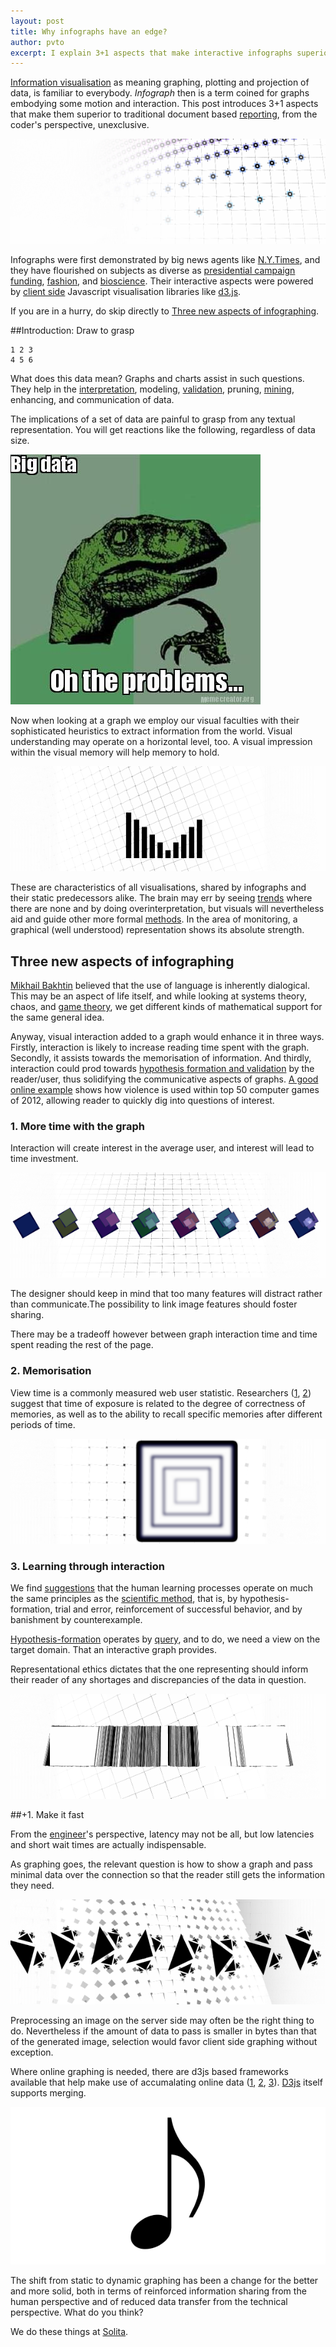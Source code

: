 ```yaml
---
layout: post
title: Why infographs have an edge?
author: pvto
excerpt: I explain 3+1 aspects that make interactive infographs superior to traditional document based reporting.
---
```


[Information visualisation](http://en.wikipedia.org/wiki/Information_visualization) as meaning graphing, plotting and projection of data, is familiar to everybody.  *Infograph* then is a term coined for graphs embodying some motion and interaction.  This post introduces 3+1 aspects that make them superior to traditional document based [reporting](http://en.wikipedia.org/wiki/List_of_reporting_software), from the coder's perspective, unexclusive.

![info](img/infographs-with-d3js/spat-scal.png)

Infographs were first demonstrated by big news agents like [N.Y.Times](http://www.nytimes.com/), and they have flourished on subjects as diverse as [presidential campaign funding](http://data-informed.com/data-visualization-following-the-money-in-the-presidential-campaign/), [fashion](http://www.nytimes.com/newsgraphics/2013/09/13/fashion-week-editors-picks/), and [bioscience](http://circos.ca/intro/data_visualization/).  Their interactive aspects were powered by [client side](http://en.wikipedia.org/wiki/Client_side) Javascript visualisation libraries like [d3.js](http://d3js.org/).

If you are in a hurry, do skip directly to [Three new aspects of infographing](#three-aspects).

##Introduction: Draw to grasp

    1 2 3
    4 5 6

What does this data mean?  Graphs and charts assist in such questions.  They help in the [interpretation](http://en.wikipedia.org/wiki/Scientific_modeling), modeling, [validation](http://en.wikipedia.org/wiki/Data_validation), pruning, [mining](http://en.wikipedia.org/wiki/Data_mining), enhancing, and communication of data.

The implications of a set of data are painful to grasp from any textual representation.  You will get reactions like the following, regardless of data size.

![Big data oh the probs](img/infographs-with-d3js/big-data-oh-the-problems.jpg)  

Now when looking at a graph we employ our visual faculties with their sophisticated heuristics to extract information from the world.  Visual understanding may operate on a horizontal level, too.  A visual impression within the visual memory will help memory to hold.

![bars info](img/infographs-with-d3js/bars-info.png)

These are characteristics of all visualisations, shared by infographs and their static predecessors alike.  The brain may err by seeing [trends](http://en.wikipedia.org/wiki/Trend_estimation) where there are none and by doing overinterpretation, but visuals will nevertheless aid and guide other more formal [methods](http://en.wikipedia.org/wiki/Statistics).  In the area of monitoring, a graphical (well understood) representation shows its absolute strength.

## Three new aspects of infographing
<a name="three-aspects"/>

[Mikhail Bakhtin](http://en.wikipedia.org/wiki/Mikhail_Bakhtin) believed that the use of language is inherently dialogical.  This may be an aspect of life itself, and while looking at systems theory, chaos, and [game theory](http://en.wikipedia.org/wiki/Game_semantics), we get different kinds of mathematical support for the same general idea.

Anyway, visual interaction added to a graph would enhance it in three ways.  Firstly, interaction is likely to increase reading time spent with the graph.  Secondly, it assists towards the memorisation of information.  And thirdly, interaction could prod towards [hypothesis formation and validation](http://en.wikipedia.org/wiki/Scientific_process) by the reader/user, thus solidifying the communicative aspects of graphs.  [A good online example](http://www.theguardian.com/world/interactive/2013/apr/30/violence-guns-best-selling-video-games) shows how violence is used within top 50 computer games of 2012, allowing reader to quickly dig into questions of interest.

### 1. More time with the graph

Interaction will create interest in the average user, and interest will lead to time investment.

![exposure-focus](img/infographs-with-d3js/RR.png)

The designer should keep in mind that too many features will distract rather than communicate.The possibility to link image features should foster sharing.

There may be a tradeoff however between graph interaction time and time spent reading the rest of the page.

### 2. Memorisation

View time is a commonly measured web user statistic.  Researchers ([1][ref1], [2][ref2]) suggest that time of exposure is related to the degree of correctness of memories, as well as to the ability to recall specific memories after different periods of time.

![exposure-focus](img/infographs-with-d3js/RF.png)

### 3. Learning through interaction

We find [suggestions](http://www.ted.com/talks/alison_gopnik_what_do_babies_think) that the human learning processes operate on much the same principles as the [scientific method](http://en.wikipedia.org/wiki/Scientific_method), that is, by hypothesis-formation, trial and error, reinforcement of successful behavior, and by banishment by counterexample.

[Hypothesis-formation](http://en.wikipedia.org/wiki/Scientific_method#Hypothesis_development) operates by [query](http://en.wikipedia.org/wiki/Query_(complexity)), and to do, we need a view on the target domain.  That an interactive graph provides.

Representational ethics dictates that the one representing should inform their reader of any shortages and discrepancies of the data in question.

![bar noise](img/infographs-with-d3js/bar-noise.png)

##+1. Make it fast

From the [engineer](http://en.wikipedia.org/wiki/Engineer)'s perspective, latency may not be all, but low latencies and short wait times are actually indispensable.

As graphing goes, the relevant question is how to show a graph and pass minimal data over the connection so that the reader still gets the information they need.

![arrows right](img/infographs-with-d3js/arrows-flow.png)

Preprocessing an image on the server side may often be the right thing to do.  Nevertheless if the amount of data to pass is smaller in bytes than that of the generated image, selection would favor client side graphing without exception.

Where online graphing is needed, there are d3js based frameworks available that help make use of accumalating online data ([1][ref4], [2][ref5], [3][ref3]).  [D3js](https://github.com/mbostock/d3/wiki) itself supports merging.

![note](/img/note.png)

The shift from static to dynamic graphing has been a change for the better and more solid, both in terms of reinforced information sharing from the human perspective and of reduced data transfer from the technical perspective.  What do you think?

We do these things at [Solita](http://www.solita.fi/).

[ref1]: http://dl.acm.org/citation.cfm?id=1993584
[ref2]: http://www.google.fi/books?hl=fi&lr=&id=m8qMjPF1NYAC&oi=fnd&
[ref3]: https://github.com/mlarocca/Dynamic-Charts
[ref4]: http://square.github.io/cubism/
[ref5]: http://jondot.github.io/graphene/
